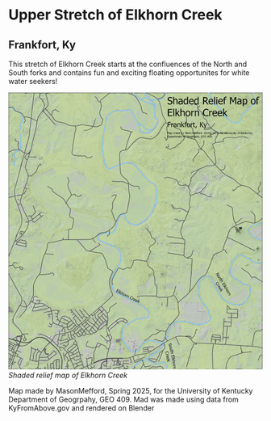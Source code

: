 # Upper Stretch of Elkhorn Creek
## Frankfort, Ky

This stretch of Elkhorn Creek starts at the confluences of the North and South forks and contains fun and exciting floating opportunites for white water seekers!

![Shaded relief map of Elkhorn Creek](Elkhorn_Shaded_Relief.jpg)     
*Shaded relief map of Elkhorn Creek*
     

Map made by MasonMefford, Spring 2025, for the University of Kentucky Department of Geogrpahy, GEO 409. Mad was made using data from KyFromAbove.gov and rendered on Blender